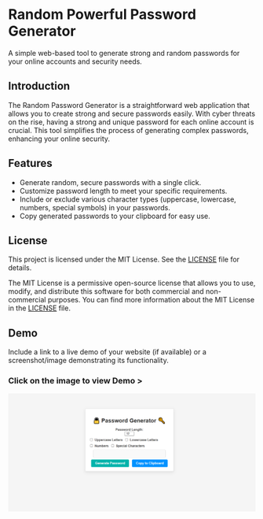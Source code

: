 # Random Powerful Password Generator 

A simple web-based tool to generate strong and random passwords for your online accounts and security needs.

## Introduction

The Random Password Generator is a straightforward web application that allows you to create strong and secure passwords easily. With cyber threats on the rise, having a strong and unique password for each online account is crucial. This tool simplifies the process of generating complex passwords, enhancing your online security.

## Features

- Generate random, secure passwords with a single click.
- Customize password length to meet your specific requirements.
- Include or exclude various character types (uppercase, lowercase, numbers, special symbols) in your passwords.
- Copy generated passwords to your clipboard for easy use.

## License

This project is licensed under the MIT License. See the [LICENSE](LICENSE) file for details.

The MIT License is a permissive open-source license that allows you to use, modify, and distribute this software for both commercial and non-commercial purposes. You can find more information about the MIT License in the [LICENSE](LICENSE) file.

## Demo

Include a link to a live demo of your website (if available) or a screenshot/image demonstrating its functionality.

### Click on the image to view Demo >
[![Password Generator Screenshot](./preview.png)](https://password-craft.netlify.app/)